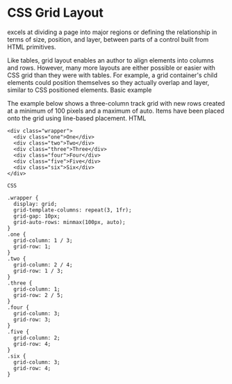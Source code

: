 # CSS Grid Layout 
excels at dividing a page into major regions or defining the relationship in terms of size, 
position, and layer, between parts of a control built from HTML primitives.

Like tables, grid layout enables an author to align elements into columns and rows. However, many more layouts
are either possible or easier with CSS grid than they were with tables. For example, a grid container's child 
elements could position themselves so they actually overlap and layer, similar to CSS positioned elements.
Basic example

The example below shows a three-column track grid with new rows created at a minimum of 100 pixels and a maximum of auto. 
Items have been placed onto the grid using line-based placement.
HTML
```
<div class="wrapper">
  <div class="one">One</div>
  <div class="two">Two</div>
  <div class="three">Three</div>
  <div class="four">Four</div>
  <div class="five">Five</div>
  <div class="six">Six</div>
</div>

CSS

.wrapper {
  display: grid;
  grid-template-columns: repeat(3, 1fr);
  grid-gap: 10px;
  grid-auto-rows: minmax(100px, auto);
}
.one {
  grid-column: 1 / 3;
  grid-row: 1;
}
.two { 
  grid-column: 2 / 4;
  grid-row: 1 / 3;
}
.three {
  grid-column: 1;
  grid-row: 2 / 5;
}
.four {
  grid-column: 3;
  grid-row: 3;
}
.five {
  grid-column: 2;
  grid-row: 4;
}
.six {
  grid-column: 3;
  grid-row: 4;
}
```
